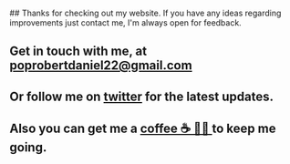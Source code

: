 <br>
## Thanks for checking out my website. If you have any ideas regarding improvements just contact me, I'm always open for feedback.

## Get in touch with me, at poprobertdaniel22@gmail.com

## Or follow me on **<a href='https://twitter.com/robipop22' target='_blank' rel='noopener'>twitter</a>** for the latest updates.

## Also you can get me a **<a href='https://buymeacoff.ee/robipop22' target='_blank' rel='noopener'>coffee ☕️ 👨‍💻 </a>** to keep me going.
